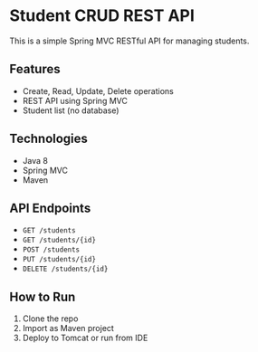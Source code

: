 # Student CRUD REST API

This is a simple Spring MVC RESTful API for managing students.

## Features
- Create, Read, Update, Delete operations
- REST API using Spring MVC
- Student list (no database)

## Technologies
- Java 8
- Spring MVC
- Maven

## API Endpoints
- `GET /students`
- `GET /students/{id}`
- `POST /students`
- `PUT /students/{id}`
- `DELETE /students/{id}`

## How to Run
1. Clone the repo
2. Import as Maven project
3. Deploy to Tomcat or run from IDE

